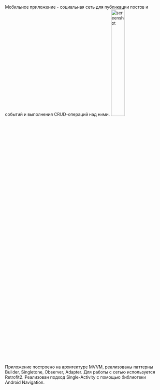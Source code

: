 Мобильное приложение - социальная сеть для публикации постов и событий и выполнения CRUD-операций над ними. 
<img alt="screenshot" width="30%" src="![photo_2025-03-07_16-30-37](https://github.com/user-attachments/assets/e4708851-3e58-40df-b71f-cdd35120e618)"/>
Приложение построено на архитектуре MVVM, реализованы паттерны Builder, Singletone, Observer, Adapter. Для работы с сетью используется Retrofit2. Реализован подход Single-Activity с помощью библиотеки Android Navigation.

